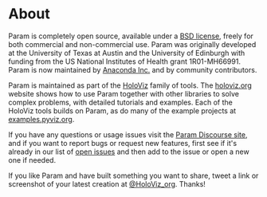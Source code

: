 # About

Param is completely open source, available under a [BSD license](https://github.com/holoviz/param/blob/master/LICENSE.txt), freely for both commercial and non-commercial use. Param was originally developed at the University of Texas at Austin and the University of Edinburgh with funding from the US National Institutes of Health grant 1R01-MH66991. Param is now maintained by [Anaconda Inc.](https://anaconda.com) and by community contributors.

Param is maintained as part of the [HoloViz](https://holoviz.org) family of tools. The [holoviz.org](https://holoviz.org) website shows how to use Param together with other libraries to solve complex problems, with detailed tutorials and examples. Each of the HoloViz tools builds on Param, as do many of the example projects at [examples.pyviz.org](https://examples.pyviz.org).

If you have any questions or usage issues visit the [Param Discourse site](https://discourse.holoviz.org/c/param), and if you want to report bugs or request new features, first see if it's already in our list of [open issues](https://github.com/holoviz/param/issues) and then add to the issue or open a new one if needed.

If you like Param and have built something you want to share, tweet a link or screenshot of your latest creation at [@HoloViz_org](https://twitter.com/HoloViz_org). Thanks!
